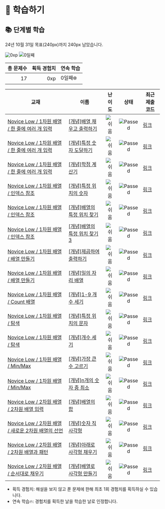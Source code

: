 # 📖 학습하기

## 📚 단계별 학습
24년 10월 31일 목표(240px)까지 240px 남았습니다.

![0xp](https://img.shields.io/badge/EXP-0xp-%235cb85c.svg?for-the-badge)
![0일째](https://img.shields.io/badge/연속학습-0일째-%23E34F26.svg?for-the-badge)

|총 문제수|획득 경험치|연속 학습|
|---:|---:|---|
17|0xp|0일째❄️|

|교재|이름|난이도|상태|최근 제출 코드|
|---|---|:---:|:---:|---|
|[Novice Low / 1차원 배열 / 한 줄에 여러 개 입력](https://www.codetree.ai/missions?missionId=4)|[[개념]배열 채우고 출력하기](https://www.codetree.ai/missions/4/problems/filling-array-and-print)|![쉬움][easy]|![Passed][passed]|[링크](https://github.com/1Goblin/codetree-TILs/blob/main/241031/%EB%B0%B0%EC%97%B4%20%EC%B1%84%EC%9A%B0%EA%B3%A0%20%EC%B6%9C%EB%A0%A5%ED%95%98%EA%B8%B0/filling-array-and-print.java)|
|[Novice Low / 1차원 배열 / 한 줄에 여러 개 입력](https://www.codetree.ai/missions?missionId=4)|[[개념]특정 숫자 도달하기](https://www.codetree.ai/missions/4/problems/reaching-specific-number)|![쉬움][easy]|![Passed][passed]|[링크](https://github.com/1Goblin/codetree-TILs/blob/main/241031/%ED%8A%B9%EC%A0%95%20%EC%88%AB%EC%9E%90%20%EB%8F%84%EB%8B%AC%ED%95%98%EA%B8%B0/reaching-specific-number.java)|
|[Novice Low / 1차원 배열 / 한 줄에 여러 개 입력](https://www.codetree.ai/missions?missionId=4)|[[개념]학점 계산기](https://www.codetree.ai/missions/4/problems/credit-calculator)|![쉬움][easy]|![Passed][passed]|[링크](https://github.com/1Goblin/codetree-TILs/blob/main/241031/%ED%95%99%EC%A0%90%20%EA%B3%84%EC%82%B0%EA%B8%B0/credit-calculator.java)|
|[Novice Low / 1차원 배열 / 인덱스 참조](https://www.codetree.ai/missions?missionId=4)|[[개념]특정 위치의 숫자](https://www.codetree.ai/missions/4/problems/numbers-in-specific-location)|![쉬움][easy]|![Passed][passed]|[링크](https://github.com/1Goblin/codetree-TILs/blob/main/241031/%ED%8A%B9%EC%A0%95%20%EC%9C%84%EC%B9%98%EC%9D%98%20%EC%88%AB%EC%9E%90/numbers-in-specific-location.java)|
|[Novice Low / 1차원 배열 / 인덱스 참조](https://www.codetree.ai/missions?missionId=4)|[[개념]배열의 특정 위치 찾기](https://www.codetree.ai/missions/4/problems/find-specific-location-fo-array)|![쉬움][easy]|![Passed][passed]|[링크](https://github.com/1Goblin/codetree-TILs/blob/main/241031/%EB%B0%B0%EC%97%B4%EC%9D%98%20%ED%8A%B9%EC%A0%95%20%EC%9C%84%EC%B9%98%20%EC%B0%BE%EA%B8%B0/find-specific-location-fo-array.java)|
|[Novice Low / 1차원 배열 / 인덱스 참조](https://www.codetree.ai/missions?missionId=4)|[[개념]배열의 특정 위치 찾기 3](https://www.codetree.ai/missions/4/problems/find-specific-location-fo-array-3)|![쉬움][easy]|![Passed][passed]|[링크](https://github.com/1Goblin/codetree-TILs/blob/main/241031/%EB%B0%B0%EC%97%B4%EC%9D%98%20%ED%8A%B9%EC%A0%95%20%EC%9C%84%EC%B9%98%20%EC%B0%BE%EA%B8%B0%203/find-specific-location-fo-array-3.java)|
|[Novice Low / 1차원 배열 / 배열 만들기](https://www.codetree.ai/missions?missionId=4)|[[개념]제곱하여 출력하기](https://www.codetree.ai/missions/4/problems/print-square-of-elements)|![쉬움][easy]|![Passed][passed]|[링크](https://github.com/1Goblin/codetree-TILs/blob/main/241031/%EC%A0%9C%EA%B3%B1%ED%95%98%EC%97%AC%20%EC%B6%9C%EB%A0%A5%ED%95%98%EA%B8%B0/print-square-of-elements.java)|
|[Novice Low / 1차원 배열 / 배열 만들기](https://www.codetree.ai/missions?missionId=4)|[[개념]일의 자리 배열](https://www.codetree.ai/missions/4/problems/array-with-units)|![쉬움][easy]|![Passed][passed]|[링크](https://github.com/1Goblin/codetree-TILs/blob/main/241031/%EC%9D%BC%EC%9D%98%20%EC%9E%90%EB%A6%AC%20%EB%B0%B0%EC%97%B4/array-with-units.java)|
|[Novice Low / 1차원 배열 / Count 배열](https://www.codetree.ai/missions?missionId=4)|[[개념]1-9 개수 세기](https://www.codetree.ai/missions/4/problems/count-one-to-nine)|![쉬움][easy]|![Passed][passed]|[링크](https://github.com/1Goblin/codetree-TILs/blob/main/241031/1-9%20%EA%B0%9C%EC%88%98%20%EC%84%B8%EA%B8%B0/count-one-to-nine.java)|
|[Novice Low / 1차원 배열 / 탐색](https://www.codetree.ai/missions?missionId=4)|[[개념]특정 위치의 문자](https://www.codetree.ai/missions/4/problems/char-in-specific-location)|![쉬움][easy]|![Passed][passed]|[링크](https://github.com/1Goblin/codetree-TILs/blob/main/241031/%ED%8A%B9%EC%A0%95%20%EC%9C%84%EC%B9%98%EC%9D%98%20%EB%AC%B8%EC%9E%90/char-in-specific-location.java)|
|[Novice Low / 1차원 배열 / 탐색](https://www.codetree.ai/missions?missionId=4)|[[개념]개수 세기](https://www.codetree.ai/missions/4/problems/count-numbers)|![쉬움][easy]|![Passed][passed]|[링크](https://github.com/1Goblin/codetree-TILs/blob/main/241031/%EA%B0%9C%EC%88%98%20%EC%84%B8%EA%B8%B0/count-numbers.java)|
|[Novice Low / 1차원 배열 / Min/Max](https://www.codetree.ai/missions?missionId=4)|[[개념]가장 큰 수 고르기](https://www.codetree.ai/missions/4/problems/picking-biggest-number)|![쉬움][easy]|![Passed][passed]|[링크](https://github.com/1Goblin/codetree-TILs/blob/main/241031/%EA%B0%80%EC%9E%A5%20%ED%81%B0%20%EC%88%98%20%EA%B3%A0%EB%A5%B4%EA%B8%B0/picking-biggest-number.java)|
|[Novice Low / 1차원 배열 / Min/Max](https://www.codetree.ai/missions?missionId=4)|[[개념]n개의 숫자 중 최소](https://www.codetree.ai/missions/4/problems/min-of-n-num)|![쉬움][easy]|![Passed][passed]|[링크](https://github.com/1Goblin/codetree-TILs/blob/main/241031/n%EA%B0%9C%EC%9D%98%20%EC%88%AB%EC%9E%90%20%EC%A4%91%20%EC%B5%9C%EC%86%8C/min-of-n-num.java)|
|[Novice Low / 2차원 배열 / 2차원 배열 입력](https://www.codetree.ai/missions?missionId=4)|[[개념]배열의 합](https://www.codetree.ai/missions/4/problems/sum-of-array)|![쉬움][easy]|![Passed][passed]|[링크](https://github.com/1Goblin/codetree-TILs/blob/main/241031/%EB%B0%B0%EC%97%B4%EC%9D%98%20%ED%95%A9/sum-of-array.java)|
|[Novice Low / 2차원 배열 / 새로운 2차원 배열의 선언](https://www.codetree.ai/missions?missionId=4)|[[개념]숫자 직사각형](https://www.codetree.ai/missions/4/problems/rectangle-of-numbers)|![쉬움][easy]|![Passed][passed]|[링크](https://github.com/1Goblin/codetree-TILs/blob/main/241031/%EC%88%AB%EC%9E%90%20%EC%A7%81%EC%82%AC%EA%B0%81%ED%98%95/rectangle-of-numbers.java)|
|[Novice Low / 2차원 배열 / 2차원 배열과 패턴](https://www.codetree.ai/missions?missionId=4)|[[개념]아래로 사각형 채우기](https://www.codetree.ai/missions/4/problems/filling-rectangle-with-downflow)|![쉬움][easy]|![Passed][passed]|[링크](https://github.com/1Goblin/codetree-TILs/blob/main/241031/%EC%95%84%EB%9E%98%EB%A1%9C%20%EC%82%AC%EA%B0%81%ED%98%95%20%EC%B1%84%EC%9A%B0%EA%B8%B0/filling-rectangle-with-downflow.java)|
|[Novice Low / 2차원 배열 / 순서대로 채우기](https://www.codetree.ai/missions?missionId=4)|[[개념]배열로 사각형 만들기](https://www.codetree.ai/missions/4/problems/print-array-in-rectangle)|![쉬움][easy]|![Passed][passed]|[링크](https://github.com/1Goblin/codetree-TILs/blob/main/241031/%EB%B0%B0%EC%97%B4%EB%A1%9C%20%EC%82%AC%EA%B0%81%ED%98%95%20%EB%A7%8C%EB%93%A4%EA%B8%B0/print-array-in-rectangle.java)|


* 획득 경험치: 해설을 보지 않고 푼 문제에 한해 최초 1회 경험치를 획득하실 수 있습니다.
* 연속 학습🔥: 경험치를 획득한 날을 학습한 날로 인정합니다.










[b5]: https://img.shields.io/badge/Bronze_5-%235D3E31.svg
[b4]: https://img.shields.io/badge/Bronze_4-%235D3E31.svg
[b3]: https://img.shields.io/badge/Bronze_3-%235D3E31.svg
[b2]: https://img.shields.io/badge/Bronze_2-%235D3E31.svg
[b1]: https://img.shields.io/badge/Bronze_1-%235D3E31.svg
[s5]: https://img.shields.io/badge/Silver_5-%23394960.svg
[s4]: https://img.shields.io/badge/Silver_4-%23394960.svg
[s3]: https://img.shields.io/badge/Silver_3-%23394960.svg
[s2]: https://img.shields.io/badge/Silver_2-%23394960.svg
[s1]: https://img.shields.io/badge/Silver_1-%23394960.svg
[g5]: https://img.shields.io/badge/Gold_5-%23FFC433.svg
[g4]: https://img.shields.io/badge/Gold_4-%23FFC433.svg
[g3]: https://img.shields.io/badge/Gold_3-%23FFC433.svg
[g2]: https://img.shields.io/badge/Gold_2-%23FFC433.svg
[g1]: https://img.shields.io/badge/Gold_1-%23FFC433.svg
[p5]: https://img.shields.io/badge/Platinum_5-%2376DDD8.svg
[p4]: https://img.shields.io/badge/Platinum_4-%2376DDD8.svg
[p3]: https://img.shields.io/badge/Platinum_3-%2376DDD8.svg
[p2]: https://img.shields.io/badge/Platinum_2-%2376DDD8.svg
[p1]: https://img.shields.io/badge/Platinum_1-%2376DDD8.svg
[passed]: https://img.shields.io/badge/Passed-%23009D27.svg
[failed]: https://img.shields.io/badge/Failed-%23D24D57.svg
[easy]: https://img.shields.io/badge/쉬움-%235cb85c.svg?for-the-badge
[medium]: https://img.shields.io/badge/보통-%23FFC433.svg?for-the-badge
[hard]: https://img.shields.io/badge/어려움-%23D24D57.svg?for-the-badge